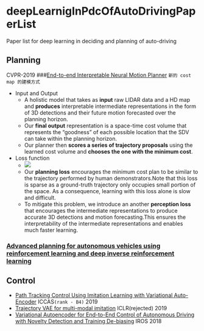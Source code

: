 # deepLearnigInPdcOfAutoDrivingPaperList
Paper list for deep learning in deciding and planning of auto-driving

## Planning
CVPR-2019
###[End-to-end Interpretable Neural Motion Planner](http://www.cs.toronto.edu/~wenjie/papers/cvpr19/nmp.pdf)
`新的 cost map 的建模方式`
 - Input and Output
   - A holistic model that takes as **input** raw LIDAR data and a HD map and **produces** interpretable intermediate representations in the form of 3D detections and their future motion forecasted over the planning horizon. 
   - Our **final output** representation is a space-time cost volume that represents the “goodness” of each possible location that the SDV can take within the planning horizon. 
   - Our planner then **scores a series of trajectory proposals** using the learned cost volume and **chooses the one with the minimum cost**.
- Loss function
  - <img src="https://render.githubusercontent.com/render/math?math=L=L_{perception}%2B\beta*L_{planning}">
  - Our **planning loss** encourages the minimum cost plan to be similar to the trajectory performed by human demonstrators.Note that this loss is sparse as a ground-truth trajectory only occupies small portion of the space. As a consequence, learning with this loss alone is slow and difficult.
  - To mitigate this problem, we introduce an another **perception loss** that encourages the intermediate representations
to produce accurate 3D detections and motion forecasting.This ensures the interpretability of the intermediate representations and enables much faster learning.

### [Advanced planning for autonomous vehicles using reinforcement learning and deep inverse reinforcement learning](http://dcsl.gatech.edu/papers/ras18b%20(Printed).pdf#page=17&zoom=100,414,861)

## Control
- [Path Tracking Control Using Imitation Learning with Variational Auto-Encoder](https://ieeexplore.ieee.org/document/8971711) ICCAS`(rank - B4)` 2019
- [Trajectory VAE for multi-modal imitation](https://openreview.net/forum?id=Byx1VnR9K7) ICLR(rejected) 2019
- [Variational Autoencoder for End-to-End Control of Autonomous Driving with Novelty Detection and Training De-biasing](https://people.csail.mit.edu/rosman/papers/iros-2018-variational.pdf) IROS 2018
